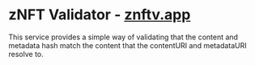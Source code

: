 # zNFT Validator - [znftv.app](https://znftv.app)

This service provides a simple way of validating that the content and metadata hash match the content that the contentURI and metadataURI resolve to.
